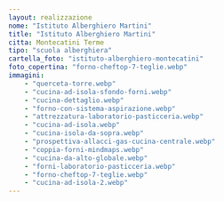 ```yaml
---
layout: realizzazione
nome: "Istituto Alberghiero Martini"
title: "Istituto Alberghiero Martini"
citta: Montecatini Terme
tipo: "scuola alberghiera"
cartella_foto: "istituto-alberghiero-montecatini"
foto_copertina: "forno-cheftop-7-teglie.webp"
immagini:
    - "querceta-torre.webp"
    - "cucina-ad-isola-sfondo-forni.webp"
    - "cucina-dettaglio.webp"
    - "forno-con-sistema-aspirazione.webp"
    - "attrezzatura-laboratorio-pasticceria.webp"
    - "cucina-ad-isola.webp"
    - "cucina-isola-da-sopra.webp"
    - "prospettiva-allacci-gas-cucina-centrale.webp"
    - "coppia-forni-mindmaps.webp"
    - "cucina-da-alto-globale.webp"
    - "forni-laboratorio-pasticceria.webp"
    - "forno-cheftop-7-teglie.webp"
    - "cucina-ad-isola-2.webp"
---
```

